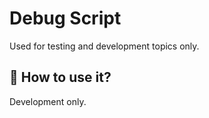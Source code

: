 # Debug Script

Used for testing and development topics only.

## 🚀 How to use it?
Development only.
